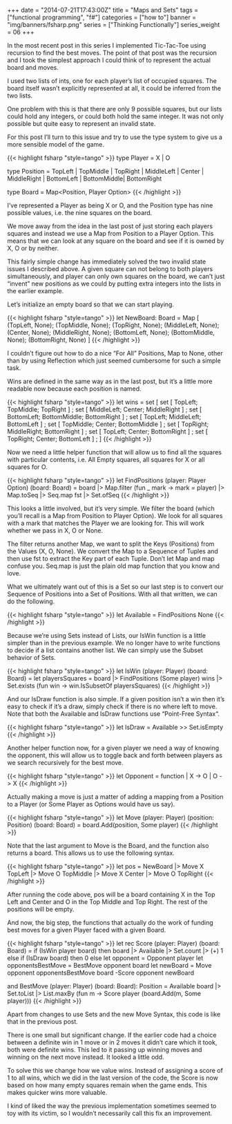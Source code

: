 +++
date = "2014-07-21T17:43:00Z"
title = "Maps and Sets"
tags = ["functional programming", "f#"]
categories = ["how to"]
banner = "img/banners/fsharp.png"
series = ["Thinking Functionally"]
series_weight = 06
+++

In the most recent post in this series I implemented Tic-Tac-Toe using recursion to find the best moves. The point of that post was the recursion and I took the simplest approach I could think of to represent the actual board and moves.

I used two lists of ints, one for each player’s list of occupied squares. The board itself wasn’t explicitly represented at all, it could be inferred from the two lists.

One problem with this is that there are only 9 possible squares, but our lists could hold any integers, or could both hold the same integer. It was not only possible but quite easy to represent an invalid state.

For this post I’ll turn to this issue and try to use the type system to give us a more sensible model of the game.

{{< highlight fsharp "style=tango" >}}
type Player = X | O

type Position = TopLeft | TopMiddle | TopRight 
                | MiddleLeft | Center | MiddleRight 
                | BottomLeft | BottomMiddle| BottomRight

type Board = Map<Position, Player Option>
{{< /highlight >}}

I’ve represented a Player as being X or O, and the Position type has nine possible values, i.e. the nine squares on the board.

We move away from the idea in the last post of just storing each players squares and instead we use a Map from Position to a Player Option. This means that we can look at any square on the board and see if it is owned by X, O or by neither.

This fairly simple change has immediately solved the two invalid state issues I described above. A given square can not belong to both players simultaneously, and player can only own squares on the board, we can’t just “invent” new positions as we could by putting extra integers into the lists in the earlier example.

Let’s initialize an empty board so that we can start playing.

{{< highlight fsharp "style=tango" >}}
let NewBoard: Board = 
        Map [ (TopLeft, None); (TopMiddle, None); (TopRight, None); 
              (MiddleLeft, None); (Center, None); (MiddleRight, None); 
              (BottomLeft, None); (BottomMiddle, None); (BottomRight, None) ]
{{< /highlight >}}

I couldn’t figure out how to do a nice “For All” Positions, Map to None, other than by using Reflection which just seemed cumbersome for such a simple task.

Wins are defined in the same way as in the last post, but it’s a little more readable now because each position is named.

{{< highlight fsharp "style=tango" >}}
let wins = set [ set [ TopLeft; TopMiddle; TopRight ] ;
                 set [ MiddleLeft; Center; MiddleRight ] ;
                 set [ BottomLeft; BottomMiddle; BottomRight ] ;
                 set [ TopLeft; MiddleLeft; BottomLeft ] ;
                 set [ TopMiddle; Center;  BottomMiddle ] ;
                 set [ TopRight; MiddleRight; BottomRight ] ;
                 set [ TopLeft; Center; BottomRight ] ;
                 set [ TopRight; Center; BottomLeft ] ; ]
{{< /highlight >}}

Now we need a little helper function that will allow us to find all the squares with particular contents, i.e. All Empty squares, all squares for X or all squares for O.

{{< highlight fsharp "style=tango" >}}
let FindPositions (player: Player Option) (board: Board) =
    board
    |> Map.filter (fun _ mark -> mark = player) 
    |> Map.toSeq
    |> Seq.map fst
    |> Set.ofSeq
{{< /highlight >}}

This looks a little involved, but it’s very simple. We filter the board (which you’ll recall is a Map from Position to Player Option). We look for all squares with a mark that matches the Player we are looking for. This will work whether we pass in X, O or None.

The filter returns another Map, we want to split the Keys (Positions) from the Values (X, O, None). We convert the Map to a Sequence of Tuples and then use fst to extract the Key part of each Tuple. Don’t let Map and map confuse you. Seq.map is just the plain old map function that you know and love.

What we ultimately want out of this is a Set so our last step is to convert our Sequence of Positions into a Set of Positions. With all that written, we can do the following.

{{< highlight fsharp "style=tango" >}}
let Available = FindPositions None
{{< /highlight >}}

Because we’re using Sets instead of Lists, our IsWin function is a little simpler than in the previous example. We no longer have to write functions to decide if a list contains another list. We can simply use the Subset behavior of Sets.

{{< highlight fsharp "style=tango" >}}
let IsWin (player: Player) (board: Board) =
    let playersSquares = 
        board |> FindPositions (Some player)
    wins 
    |> Set.exists (fun win -> win.IsSubsetOf playersSquares)
{{< /highlight >}}

And our IsDraw function is also simple. If a given position isn’t a win then it’s easy to check if it’s a draw, simply check if there is no where left to move. Note that both the Available and IsDraw functions use “Point-Free Syntax“.

{{< highlight fsharp "style=tango" >}}
let IsDraw = Available >> Set.isEmpty
{{< /highlight >}}

Another helper function now, for a given player we need a way of knowing the opponent, this will allow us to toggle back and forth between players as we search recursively for the best move.

{{< highlight fsharp "style=tango" >}}
let Opponent = function
    | X -> O
    | O -> X
{{< /highlight >}}

Actually making a move is just a matter of adding a mapping from a Position to a Player (or Some Player as Options would have us say).

{{< highlight fsharp "style=tango" >}}
let Move (player: Player) (position: Position) (board: Board) =
    board.Add(position, Some player)
{{< /highlight >}}

Note that the last argument to Move is the Board, and the function also returns a board. This allows us to use the following syntax.

{{< highlight fsharp "style=tango" >}}
let pos = 
    NewBoard
    |> Move X TopLeft
    |> Move O TopMiddle
    |> Move X Center
    |> Move O TopRight
{{< /highlight >}}

After running the code above, pos will be a board containing X in the Top Left and Center and O in the Top Middle and Top Right. The rest of the positions will be empty.

And now, the big step, the functions that actually do the work of funding best moves for a given Player faced with a given Board.

{{< highlight fsharp "style=tango" >}}
let rec Score (player: Player) (board: Board) =
    if (IsWin player board) then board |> Available |> Set.count |> (+) 1
    else if (IsDraw board) then 0
    else
        let opponent = Opponent player
        let opponentsBestMove = BestMove opponent board
        let newBoard = Move opponent opponentsBestMove board
        -Score opponent newBoard

and BestMove (player: Player) (board: Board): Position =
    Available board
    |> Set.toList
    |> List.maxBy (fun m -> Score player (board.Add(m, Some player))) 
{{< /highlight >}}

Apart from changes to use Sets and the new Move Syntax, this code is like that in the previous post.

There is one small but significant change. If the earlier code had a choice between a definite win in 1 move or in 2 moves it didn’t care which it took, both were definite wins. This led to it passing up winning moves and winning on the next move instead. It looked a little odd.

To solve this we change how we value wins. Instead of assigning a score of 1 to all wins, which we did in the last version of the code, the Score is now based on how many empty squares remain when the game ends. This makes quicker wins more valuable.

I kind of liked the way the previous implementation sometimes seemed to toy with its victim, so I wouldn’t necessarily call this fix an improvement.